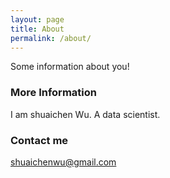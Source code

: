 ```yaml
---
layout: page
title: About
permalink: /about/
---
```


Some information about you!

### More Information

I am shuaichen Wu. A data scientist.

### Contact me

[shuaichenwu@gmail.com](shuaichenwu@gmail.com)
